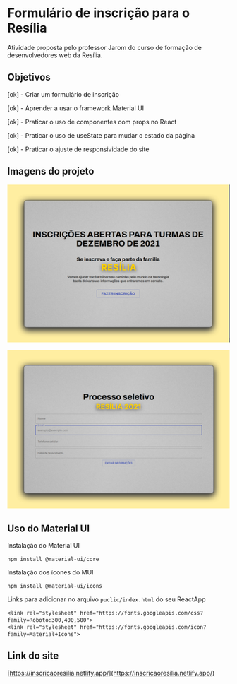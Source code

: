 # Formulário de inscrição para o Resília

Atividade proposta pelo professor Jarom do curso de formação de desenvolvedores web da Resília.

## Objetivos

[ok] - Criar um formulário de inscrição

[ok] - Aprender a usar o framework Material UI

[ok] - Praticar o uso de componentes com props no React

[ok] - Praticar o uso de useState para mudar o estado da página

[ok] - Praticar o ajuste de responsividade do site

## Imagens do projeto

![image1](./src/assets/img/resiliaform1.png)

![image2](./src/assets/img/resiliaform2.png)

## Uso do Material UI

Instalação do Material UI
```
npm install @material-ui/core
```

Instalação dos ícones do MUI
```
npm install @material-ui/icons
```

Links para adicionar no arquivo `puclic/index.html` do seu ReactApp
```
<link rel="stylesheet" href="https://fonts.googleapis.com/css?family=Roboto:300,400,500">
<link rel="stylesheet" href="https://fonts.googleapis.com/icon?family=Material+Icons">
```

## Link do site

[https://inscricaoresilia.netlify.app/](https://inscricaoresilia.netlify.app/)